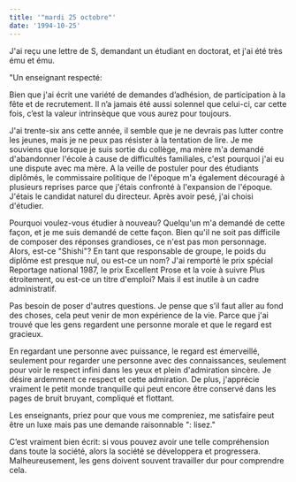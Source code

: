 ```yaml
---
title: '"mardi 25 octobre"'
date: '1994-10-25'
---
```


J'ai reçu une lettre de S, demandant un étudiant en doctorat, et j'ai été très ému et ému.

"Un enseignant respecté:

Bien que j'ai écrit une variété de demandes d’adhésion, de participation à la fête et de recrutement. Il n’a jamais été aussi solennel que celui-ci, car cette fois, c’est la valeur intrinsèque que vous aurez pour toujours.

J'ai trente-six ans cette année, il semble que je ne devrais pas lutter contre les jeunes, mais je ne peux pas résister à la tentation de lire. Je me souviens que lorsque je suis sortie du collège, ma mère m'a demandé d'abandonner l'école à cause de difficultés familiales, c'est pourquoi j'ai eu une dispute avec ma mère. A la veille de postuler pour des étudiants diplômés, le commissaire politique de l'époque m'a également découragé à plusieurs reprises parce que j'étais confronté à l'expansion de l'époque. J'étais le candidat naturel du directeur. Après avoir pesé, j'ai choisi d'étudier.

Pourquoi voulez-vous étudier à nouveau? Quelqu'un m'a demandé de cette façon, et je me suis demandé de cette façon. Bien qu'il ne soit pas difficile de composer des réponses grandioses, ce n'est pas mon personnage. Alors, est-ce "Shishi"? En tant que responsable de groupe, le poids du diplôme est presque nul, ou est-ce un nom? J'ai remporté le prix spécial Reportage national 1987, le prix Excellent Prose et la voie à suivre Plus étroitement, ou est-ce un titre d'emploi? Mais il est inutile à un cadre administratif.

Pas besoin de poser d'autres questions. Je pense que s’il faut aller au fond des choses, cela peut venir de mon expérience de la vie. Parce que j'ai trouvé que les gens regardent une personne morale et que le regard est gracieux.

En regardant une personne avec puissance, le regard est émerveillé, seulement pour regarder une personne avec des connaissances, seulement pour voir le respect infini dans les yeux et plein d'admiration sincère. Je désire ardemment ce respect et cette admiration. De plus, j'apprécie vraiment le petit monde tranquille qui peut encore être conservé dans les pages de bruit bruyant, compliqué et flottant.

Les enseignants, priez pour que vous me compreniez, me satisfaire peut être un luxe mais pas une demande raisonnable ": lisez."

C’est vraiment bien écrit: si vous pouvez avoir une telle compréhension dans toute la société, alors la société se développera et progressera. Malheureusement, les gens doivent souvent travailler dur pour comprendre cela.

